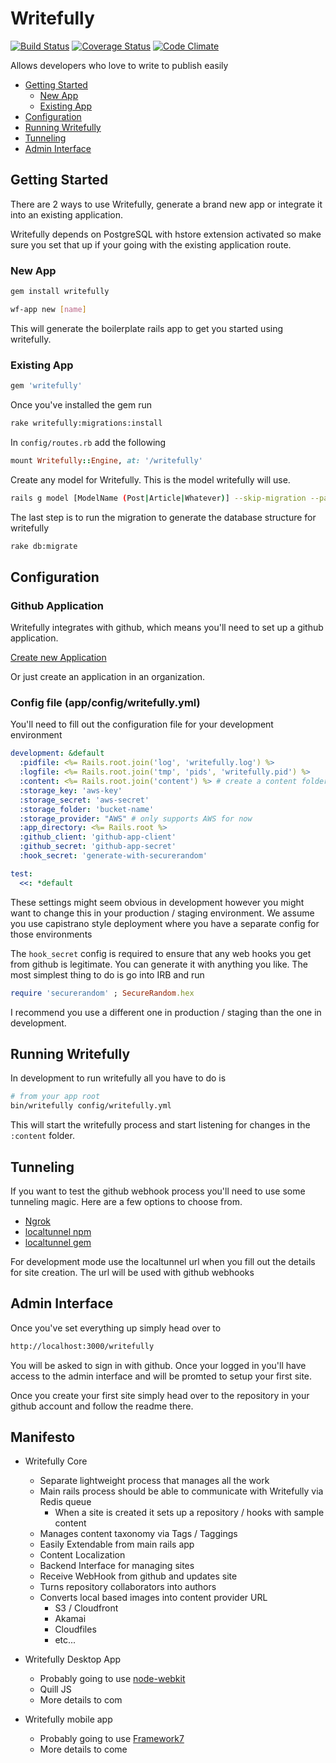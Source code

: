 # Writefully

[![Build Status](https://travis-ci.org/codemy/writefully.svg?branch=master)](https://travis-ci.org/codemy/writefully) [![Coverage Status](https://coveralls.io/repos/codemy/writefully/badge.png?branch=master)](https://coveralls.io/r/codemy/writefully?branch=master) [![Code Climate](https://codeclimate.com/github/codemy/writefully.png)](https://codeclimate.com/github/codemy/writefully)

Allows developers who love to write to publish easily

+ [Getting Started](#getting-started)
    + [New App](#new-app)
    + [Existing App](#existing-app)
+ [Configuration](#configuration)
+ [Running Writefully](#running-writefully)
+ [Tunneling](#tunneling)
+ [Admin Interface](#admin-interface)

## Getting Started

There are 2 ways to use Writefully, generate a brand new app or integrate it into an existing application.

Writefully depends on PostgreSQL with hstore extension activated so make sure you set that up if your going with the existing application route.

### New App

```bash
gem install writefully

wf-app new [name]
```

This will generate the boilerplate rails app to get you started using writefully.

### Existing App

```bash
gem 'writefully'
```

Once you've installed the gem run 

```bash
rake writefully:migrations:install
```

In `config/routes.rb` add the following

```ruby
mount Writefully::Engine, at: '/writefully'
```

Create any model for Writefully. This is the model writefully will use.

```bash
rails g model [ModelName (Post|Article|Whatever)] --skip-migration --parent=writefully/post
```

The last step is to run the migration to generate the database structure for writefully

```bash
rake db:migrate
```

## Configuration

### Github Application

Writefully integrates with github, which means you'll need to set up a github application.

[Create new Application](https://github.com/settings/applications/new)

Or just create an application in an organization.

### Config file (app/config/writefully.yml)

You'll need to fill out the configuration file for your development environment

```yaml
development: &default
  :pidfile: <%= Rails.root.join('log', 'writefully.log') %>
  :logfile: <%= Rails.root.join('tmp', 'pids', 'writefully.pid') %>
  :content: <%= Rails.root.join('content') %> # create a content folder for development
  :storage_key: 'aws-key'
  :storage_secret: 'aws-secret'
  :storage_folder: 'bucket-name'
  :storage_provider: "AWS" # only supports AWS for now
  :app_directory: <%= Rails.root %>
  :github_client: 'github-app-client'
  :github_secret: 'github-app-secret'
  :hook_secret: 'generate-with-securerandom' 

test:
  <<: *default
```

These settings might seem obvious in development however you might want to change this in your production / staging environment. We assume you use capistrano style deployment where you have a separate config for those environments

The `hook_secret` config is required to ensure that any web hooks you get from github is legitimate. You can generate it with anything you like. The most simplest thing to do is go into IRB and run

```ruby
require 'securerandom' ; SecureRandom.hex
```

I recommend you use a different one in production / staging than the one in development.

## Running Writefully

In development to run writefully all you have to do is 

```bash
# from your app root
bin/writefully config/writefully.yml
```

This will start the writefully process and start listening for changes in the `:content` folder.

## Tunneling

If you want to test the github webhook process you'll need to use some  tunneling magic. Here are a few options to choose from.

+ [Ngrok](https://ngrok.com/)
+ [localtunnel npm](http://localtunnel.me/)
+ [localtunnel gem](http://progrium.com/localtunnel/)

For development mode use the localtunnel url when you fill out the details for site creation. The url will be used with github webhooks

## Admin Interface

Once you've set everything up simply head over to

```bash
http://localhost:3000/writefully
```

You will be asked to sign in with github. Once your logged in you'll have access to the admin interface and will be promted to setup your first site.

Once you create your first site simply head over to the repository in your github account and follow the readme there.


## Manifesto

+ Writefully Core
  + Separate lightweight process that manages all the work
  + Main rails process should be able to communicate with Writefully via Redis queue
    + When a site is created it sets up a repository / hooks with sample content
  + Manages content taxonomy via Tags / Taggings
  + Easily Extendable from main rails app
  + Content Localization
  + Backend Interface for managing sites
  + Receive WebHook from github and updates site
  + Turns repository collaborators into authors
  + Converts local based images into content provider URL
    + S3 / Cloudfront
    + Akamai
    + Cloudfiles
    + etc...

+ Writefully Desktop App
  + Probably going to use [node-webkit](https://github.com/rogerwang/node-webkit)
  + Quill JS
  + More details to com

+ Writefully mobile app
  + Probably going to use [Framework7](http://www.idangero.us/framework7/)
  + More details to come
